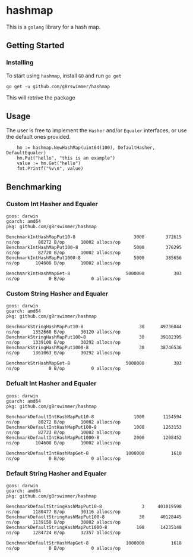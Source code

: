 # hashmap
This is a `golang` library for a hash map.

## Getting Started 

### Installing
To start using `hashmap`, install `GO` and run `go get`
```
go get -u github.com/g8rswimmer/hashmap
```
This will retrive the package

## Usage 
The user is free to implement the `Hasher` and/or `Equaler` interfaces, or use the default ones provided.

```
    hm := hashmap.NewHashMap(uint64(100), DefaultHasher, DefaultEqualer)
    hm.Put("hello", "this is an example")
    value := hm.Get("hello")
    fmt.Printf("%v\n", value)
```

## Benchmarking

### Custom Int Hasher and Equaler
```
goos: darwin
goarch: amd64
pkg: github.com/g8rswimmer/hashmap

BenchmarkIntHashMapPut10-8               	    3000	    372615 ns/op	   80272 B/op	   10002 allocs/op
BenchmarkIntHashMapPut100-8              	    5000	    376295 ns/op	   82720 B/op	   10002 allocs/op
BenchmarkIntHashMapPut1000-8             	    5000	    385656 ns/op	  104608 B/op	   10002 allocs/op

BenchmarkIntHashMapGet-8                 	 5000000	       303 ns/op	       0 B/op	       0 allocs/op
```
### Custom String Hasher and Equaler
```
goos: darwin
goarch: amd64
pkg: github.com/g8rswimmer/hashmap

BenchmarkStringHashMapPut10-8            	      30	  49736044 ns/op	 1352660 B/op	   30120 allocs/op
BenchmarkStringHashMapPut100-8           	      30	  39182395 ns/op	 1339108 B/op	   30292 allocs/op
BenchmarkStringHashMapPut1000-8          	      30	  38746536 ns/op	 1361063 B/op	   30292 allocs/op

BenchmarkStrHashMapGet-8                 	 5000000	       383 ns/op	       0 B/op	       0 allocs/op
```
### Defualt Int Hasher and Equaler
```
goos: darwin
goarch: amd64
pkg: github.com/g8rswimmer/hashmap

BenchmarkDefaultIntHashMapPut10-8        	    1000	   1154594 ns/op	   80272 B/op	   10002 allocs/op
BenchmarkDefaultIntHashMapPut100-8       	    1000	   1263153 ns/op	   82723 B/op	   10002 allocs/op
BenchmarkDefaultIntHashMapPut1000-8      	    2000	   1208452 ns/op	  104608 B/op	   10002 allocs/op

BenchmarkDefaultIntHashMapGet-8          	 1000000	      1610 ns/op	       0 B/op	       0 allocs/op
```
### Default String Hasher and Equaler
```
goos: darwin
goarch: amd64
pkg: github.com/g8rswimmer/hashmap

BenchmarkDefaultStringHashMapPut10-8     	       3	 401019598 ns/op	 1180477 B/op	   30116 allocs/op
BenchmarkDefaultStringHashMapPut100-8    	      30	  40128445 ns/op	 1139150 B/op	   30802 allocs/op
BenchmarkDefaultStringHashMapPut1000-8   	     100	  14235148 ns/op	 1284724 B/op	   32357 allocs/op

BenchmarkDefaultStrHashMapGet-8          	 1000000	      1618 ns/op	       0 B/op	       0 allocs/op
```